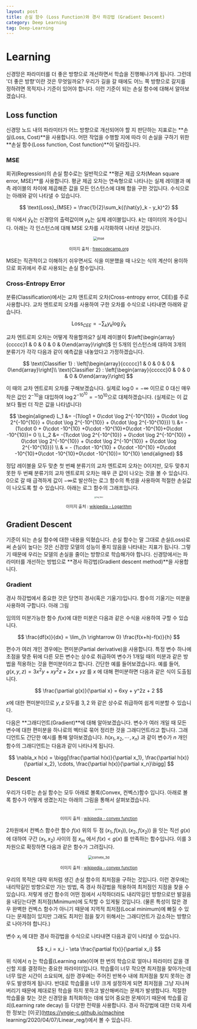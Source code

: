 ```yaml
---
layout: post
title: 손실 함수 (Loss Function)와 경사 하강법 (Gradient Descent)
category: Deep Learning
tag: Deep-Learning
---
```




# Learning

신경망은 파라미터를 더 좋은 방향으로 개선하면서 학습을 진행해나가게 됩니다. 그런데 '더 좋은 방향'이란 것은 무엇일까요? 우리가 길을 갈 때에도 어느 쪽 방향으로 갈지를 정하려면 목적지나 기준이 있어야 합니다. 이런 기준이 되는 손실 함수에 대해서 알아보겠습니다.

## Loss function

신경망 노드 내의 파라미터가 어느 방향으로 개선되어야 할 지 판단하는 지표로는 **손실(Loss, Cost)**을 사용합니다. 어떤 작업을 수행할 지에 따라 이 손실을 구하기 위한 **손실 함수(Loss function, Cost function)**이 달라집니다.

### MSE

회귀(Regression)의 손실 함수로는 일반적으로 **평균 제곱 오차(Mean square error, MSE)**를 사용합니다. 평균 제곱 오차는 연속형으로 나타나는 실제 레이블과 예측 레이블의 차이에 제곱해준 값을 모든 인스턴스에 대해 합을 구한 것입니다. 수식으로는 아래와 같이 나타낼 수 있습니다.


$$
\text{Loss}_{MSE} = \frac{1}{2}\sum_k{(\hat{y}_k - y_k)^2}
$$


위 식에서 $\hat{y}_k$는 신경망의 출력값이며 $y_k$는 실제 레이블입니다. $k$는 데이터의 개수입니다. 아래는 각 인스턴스에 대해 MSE 오차를 시각화하여 나타낸 것입니다.

<p align="center"><img src="https://cdn-media-1.freecodecamp.org/images/MNskFmGPKuQfMLdmpkT-X7-8w2cJXulP3683" alt="mse" style="zoom: 67%;" /></p>

<p align="center" style="font-size:80%">이미지 출처 : <a href="https://www.freecodecamp.org/news/machine-learning-mean-squared-error-regression-line-c7dde9a26b93/">freecodecamp.org</a></p>

MSE는 직관적이고 이해하기 쉬우면서도 식을 미분했을 때 나오는 식의 계산이 용이하므로 회귀에서 주로 사용되는 손실 함수입니다.

### Cross-Entropy Error

분류(Classification)에서는 교차 엔트로피 오차(Cross-entropy error, CEE)를 주로 사용합니다. 교차 엔트로피 오차를 사용하여 구한 오차를 수식으로 나타내면 아래와 같습니다.


$$
\text{Loss}_{CEE} = -\sum_k{y_k\log{\hat{y}_k}}
$$

교차 엔트로피 오차는 어떻게 작용할까요? 실제 레이블이 $\left[\begin{array}{ccccc}1 & 0 & 0 & 0 & 0\end{array}\right]$ 인 5개의 인스턴스에 대하여 3개의 분류기가 각각 다음과 같이 예측값을 내놓았다고 가정하겠습니다.



$$
\text{Classifier 1} : \left[\begin{array}{ccccc}1 & 0 & 0 & 0 & 0\end{array}\right]\\
\text{Classifier 2} : \left[\begin{array}{ccccc}0 & 0 & 0 & 0 & 0\end{array}\right]
$$



이 때의 교차 엔트로피 오차를 구해보겠습니다. 실제로 $\log0 = -\infty$ 이므로 $0$ 대신 매우 작은 값인 $2^{-10}$을 대입하여 $\log 2^{-10^{10}} = -10^{10}$으로 대체하겠습니다. (실제로는 이 값보다 훨씬 더 작은 값을 나타냅니다)



$$
\begin{aligned}
L_1 &= -(1\log1 + 0\cdot \log 2^{-10^{10}} + 0\cdot \log 2^{-10^{10}} + 0\cdot \log 2^{-10^{10}} + 0\cdot \log 2^{-10^{10}}) \\
&= - (1\cdot 0 + 0\cdot -10^{10} +0\cdot -10^{10}+0\cdot -10^{10}+0\cdot -10^{10})= 0 \\
L_2 &= -(1\cdot \log 2^{-10^{10}} + 0\cdot \log 2^{-10^{10}} + 0\cdot \log 2^{-10^{10}} + 0\cdot \log 2^{-10^{10}} + 0\cdot \log 2^{-10^{10}}) \\
& = - (1\cdot -10^{10} + 0\cdot -10^{10} +0\cdot -10^{10}+0\cdot -10^{10}+0\cdot -10^{10})= 10^{10}
\end{aligned}
$$



정답 레이블을 모두 맞춘 첫 번째 분류기의 교차 엔트로피 오차는 0이지만, 모두 맞추지 못한 두 번째 분류기의 교차 엔트로피 오차는 매우 큰 값이 나오는 것을 볼 수 있습니다. $0$으로 갈 때 급격하게 값이 $-\infty$로 발산하는 로그 함수의 특성을 사용하여 적절한 손실값이 나오도록 할 수 있습니다. 아래는 로그 함수의 그래프입니다.

<p align="center"><img src="https://upload.wikimedia.org/wikipedia/commons/thumb/1/17/Binary_logarithm_plot_with_ticks.svg/1280px-Binary_logarithm_plot_with_ticks.svg.png" alt="log_func" style="zoom: 33%;" /></p>

<p align="center" style="font-size:80%">이미지 출처 : <a href="https://en.wikipedia.org/wiki/Logarithm">wikipedia - Logarithm</a></p>

## Gradient Descent

기준이 되는 손실 함수에 대한 내용을 익혔습니다. 손실 함수는 말 그대로 손실(Loss)로써 손실이 높다는 것은 신경망 모델의 성능이 좋지 않음을 나타내는 지표가 됩니다. 그렇기 때문에 우리는 모델의 손실을 줄이는 방향으로 학습해가야 합니다. 신경망에서는 파라미터를 개선하는 방법으로 **경사 하강법(Gradient descent method)**을 사용합니다.

### Gradient

경사 하강법에서 중요한 것은 당연히 경사(혹은 기울기)입니다. 함수의 기울기는 미분을 사용하여 구합니다. 아래 그림

임의의 미분가능한 함수 $f(x)$에 대한 미분은 다음과 같은 수식을 사용하여 구할 수 있습니다.


$$
\frac{df(x)}{dx} = \lim_{h \rightarrow 0} \frac{f(x+h)-f(x)}{h}
$$


편수가 여러 개인 경우에는 편미분(Partial derivative)을 사용합니다. 특정 변수 하나에 초점을 맞춘 뒤에 다른 모든 변수는 상수로 취급하여 변수가 1개일 때의 미분과 같은 방법을 적용하는 것을 편미분이라고 합니다. 간단한 예를 들어보겠습니다. 예를 들어, $g(x, y, z) = 3 x^2 y + x y^2 z + 2x + yz$ 를 $x$ 에 대해 편미분하면 다음과 같은 식이 도출됩니다.


$$
\frac{\partial g(x)}{\partial x} = 6xy + y^2z + 2
$$


$x$에 대한 편미분이므로 $y, z$ 모두를 $3, 2$ 와 같은 상수로 취급하여 쉽게 미분할 수 있습니다. 

다음은 **그래디언트(Gradient)**에 대해 알아보겠습니다. 변수가 여러 개일 때 모든 변수에 대한 편미분을 하나로의 벡터로 묶어 정리한 것을 그래디언트라고 합니다. 그래디언트도 간단한 예시를 통해 알아보겠습니다. $h(x_1, x_2, \cdots, x_n)$ 과 같이 변수가 $n$ 개인 함수의 그래디언트는 다음과 같이 나타나게 됩니다.


$$
\nabla_x h(x) = \bigg[\frac{\partial h(x)}{\partial x_1}, \frac{\partial h(x)}{\partial x_2}, \cdots, \frac{\partial h(x)}{\partial x_n}\bigg]
$$


### Descent

우리가 다루는 손실 함수는 모두 아래로 볼록(Convex, 컨벡스)함수 입니다. 아래로 볼록 함수가 어떻게 생겼는지는 아래의 그림을 통해서 살펴보겠습니다.

<p align="center"><img src="https://upload.wikimedia.org/wikipedia/commons/thumb/c/c7/ConvexFunction.svg/1920px-ConvexFunction.svg.png" alt="convex" style="zoom:30%;" /></p>

<p align="center" style="font-size:80%">이미지 출처 : <a href="https://en.wikipedia.org/wiki/Convex_function">wikipedia - convex function</a></p>

2차원에서 컨벡스 함수란 함수 $f(x)$ 위의 두 점 $(x_1, f(x_1)), (x_2, f(x_2))$ 을 잇는 직선 $g(x)$ 에 대하여 구간 $(x_1, x_2)$ 사이의 점 $x_m$ 에서 $f(x) < g(x)$ 를 만족하는 함수입니다. 이를 3차원으로 확장하면 다음과 같은 함수가 그려집니다.

<p align="center"><img src="https://upload.wikimedia.org/wikipedia/commons/6/6e/Grafico_3d_x2%2Bxy%2By2.png" alt="convex_3d" style="zoom: 67%;" /></p>

<p align="center" style="font-size:80%">이미지 출처 : <a href="https://en.wikipedia.org/wiki/Convex_function">wikipedia - convex function</a></p>

우리의 목적은 대략 위처럼 생긴 손실 함수의 최저점을 구하는 것입니다. 이런 경우에는 내리막길인 방향으로만 가는 방법, 즉 경사 하강법을 적용하여 최저점인 지점을 찾을 수 있습니다. 저렇게 생긴 함수의 어떤 점에서 시작하더라도 내리막길인 방향으로만 발걸음을 내딛는다면 최저점(Minimum)에 도착할 수 있게될 것입니다. (물론 특성이 많은 경우 완벽한 컨벡스 함수가 아니기 때문에 지역적 최저점(Local minimum)에 빠질 수 있다는 문제점이 있지만 그래도 최저인 점을 찾기 위해서는 그래디언트가 감소하는 방향으로 나아가야 합니다.)

변수 $x_i$ 에 대한 경사 하강법을 수식으로 나타내면 다음과 같이 나타낼 수 있습니다.


$$
x_i = x_i - \eta \frac{\partial f(x)}{\partial x_i}
$$


위 식에서 $\eta$ 는 학습률(Learning rate)이며 한 번의 학습으로 얼마나 파라미터 값을 갱신할 지를 결정하는 중요한 파라미터입니다. 학습률이 너무 작으면 최저점을 찾아가는데 너무 많은 시간이 소요되며, 심한 경우에는 주어진 반복수 내에 최저점을 찾지 못하는 경우도 발생하게 됩니다. 반대로 학습률을 너무 크게 설정하게 되면 최저점을 그냥 지나쳐버리기 때문에 제대로된 학습을 하지 못하고 발산해버리는 문제가 발생합니다. 적절한 학습률을 찾는 것은 신경망을 최적화하는 데에 있어 중요한 문제이기 때문에 학습률 감쇠(Learning rate decay) 등 다양한 전략을 사용합니다. 경사 하강법에 대한 더욱 자세한 정보는 [이곳](https://yngie-c.github.io/machine learning/2020/04/07/Linear_reg/)에서 볼 수 있습니다.